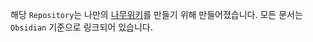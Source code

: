 해당 `Repository`는 나만의 [나무위키](https://namu.wiki)를 만들기 위해 만들어졌습니다. 모든 문서는 `Obsidian` 기준으로 링크되어 있습니다.



